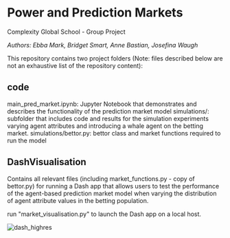 # Power and Prediction Markets
Complexity Global School - Group Project

*Authors: Ebba Mark, Bridget Smart, Anne Bastian, Josefina Waugh*


This repository contains two project folders (Note: files described below are not an exhaustive list of the repository content):

## code
main_pred_market.ipynb: Jupyter Notebook that demonstrates and describes the functionality of the prediction market model
simulations/: subfolder that includes code and results for the simulation experiments varying agent attributes and introducing a whale agent on the betting market. 
simulations/bettor.py: bettor class and market functions required to run the model

## DashVisualisation
Contains all relevant files (including market_functions.py - copy of bettor.py) for running a Dash app that allows users to test the performance of the agent-based prediction market model when varying the distribution of agent attribute values in the betting population. 

run "market_visualisation.py" to launch the Dash app on a local host. 

<img alt="dash_highres" src="https://github.com/user-attachments/assets/00b511cd-fb9f-4084-9c50-bc75040dbc3c" />
